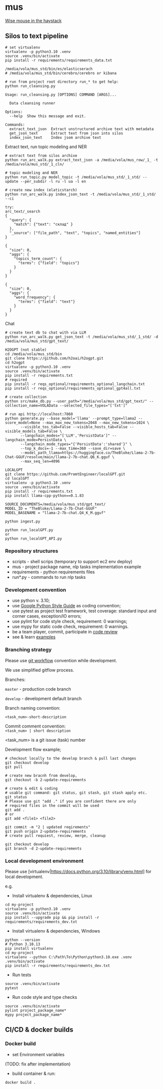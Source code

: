 # mus

[Wise mouse in the haystack](https://docs.google.com/document/d/12PTVOyS4rCeGe4xmUxWdnA-8ibMU4Zw7rrc8bfp5kZA/edit?usp=sharing)

## Silos to text pipeline

````
# set virtualenv
virtualenv -p python3.10 .venv
source .venv/bin/activate
pip install -r requirements/requirements_data.txt

/media/vola/mus_std/bin/es/elasticserach
# /media/vola/mus_std/bin/cerebro/cerebro or kibana

# run from project root directory run_* to get help:
python run_cleansing.py

Usage: run_cleansing.py [OPTIONS] COMMAND [ARGS]...

  Data cleansing runner

Options:
  --help  Show this message and exit.

Commands:
  extract_text_json  Extract unstructured archive text with metadata
  get_json_text      Extract text from json into silos
  index_json_text    Index jsom archive text
````

Extract text, run topic modeling and NER

````
# extract text from silos archive
python run_arc_walk.py extract_text_json -a /media/vola/mus_row/_1_ -t /media/vola/mus_std/_1_cln/

# topic modeling and NER 
python run_topic.py model_topic -t /media/vola/mus_std/_1_std/ --update --per_subdir -l ru -l ua -l en

# create new index (elaticstarch)
python run_arc_walk.py index_json_text -t /media/vola/mus_std/_1_std/ --ci

try:
arc_text/_search
{
  "query": {
    "match": {"text": "склад" }
  },
  "_source": ["file_path", "text", "topics", "named_entities"]
}

{
  "size": 0,
  "aggs": {
    "topics_term_count": {
      "terms": {"field": "topics"}
    }
  }
}

{
  "size": 0,
  "aggs": {
    "word_frequency": {
      "terms": {"field": "text"}
    }
  }
}
````

Chat

````
# create text db to chat with via LLM
python run_arc_walk.py get_json_text -t /media/vola/mus_std/_1_std/ -d /media/vola/mus_std/gpt_text/ 

H2OGPT (not stable)
cd /media/vola/mus_std/bin
git clone https://github.com/h2oai/h2ogpt.git
cd h2ogpt
virtualenv -p python3.10 .venv
source .venv/bin/activate
pip install -r requirements.txt
# required
pip install -r reqs_optional/requirements_optional_langchain.txt
pip install -r reqs_optional/requirements_optional_gpt4all.txt

# create collection
python src/make_db.py --user_path="/media/vola/mus_std/gpt_text/" --collection_name=VOLAData --selected_file_types="['txt']"

# run api http://localhost:7860
python generate.py --base_model='llama' --prompt_type=llama2 --score_model=None --max_max_new_tokens=2048 --max_new_tokens=1024 \
       --visible_tos_tab=False --visible_hosts_tab=False --visible_models_tab=False \
       --langchain_modes="['LLM','PersistData']" --langchain_mode=PersistData \
       --langchain_mode_types="{'PersistData':'shared'}" \
       --top_k_docs=-1 --max_time=360 --save_dir=save \
       --model_path_llama=https://huggingface.co/TheBloke/Llama-2-7b-Chat-GGUF/resolve/main/llama-2-7b-chat.Q6_K.gguf \
       --max_seq_len=4096

LOCALGPT
git clone https://github.com/PromtEngineer/localGPT.git
cd localGPT
virtualenv -p python3.10 .venv
source .venv/bin/activate
pip install -r requirements.txt
pip install llama-cpp-python==0.1.83

SOURCE_DOCUMENTS=/media/vola/mus_std/gpt_text/
MODEL_ID = "TheBloke/Llama-2-7b-Chat-GGUF"
MODEL_BASENAME = "llama-2-7b-chat.Q4_K_M.gguf"

python ingest.py

python run_localGPT.py
or
python run_localGPT_API.py

````

### Repository structures

- scripts - shell scrips (temporary to support ec2 env deploy)
- mus - project package name, nlp tasks implementation example
- requirements - python requirements files
- run*.py - commands to run nlp tasks

### Development convention

- use python v. 3.10;
- use [Google Python Style Guide](https://google.github.io/styleguide/pyguide.html) as coding convention;
- use pytest as project test framework, test coverage: standard input and corner cases, exception/IO errors;
- use pylint for code style check, requirement: 0 warnings;
- use mypy for static code check, requirement: 0 warnings.
- be a team player, commit, participate
  in [code review](https://google.github.io/eng-practices/review/reviewer/standard.html)
- see & learn [examples](https://github.com/run-llama/llama_index)

### Branching strategy

Please use [git workflow](https://www.atlassian.com/git/tutorials/comparing-workflows/gitflow-workflow) convention while
development.

We use simplified gitflow process.

Branches:

```master``` - production code branch

```develop``` - development default branch

Branch naming convention:

```<task_num>-short-description```

Commit comment convention:  
```<task_num> | short description```

<task_num> is a git issue (task) number

Development flow example;

```
# checkout locally to the develop branch & pull last changes
git checkout develop
git pull

# create new bracnh from develop, 
git checkout -b 2-update-requirements

# create & edit & coding
# usable git command: git status, git stash, git stash apply etc.
git status
# Please use git "add ." if you are confident there are only 
# required files in the commit will be used
git add .
# or 
git add <file1> <file2>

git commit -m "2 | updated reqirements"
git push origin 2-update-requirements
# create pull requiest, review, merge, cleanup

git checkout develop
git branch -d 2-update-requirements
```

### Local development environment

Please use [virtualenv|https://docs.python.org/3.10/library/venv.html] for local development.

e.g.

- Install virtualenv & dependencies, Linux

```
cd my-project
virtualenv -p python3.10 .venv
source .venv/bin/activate
pip install --upgrade pip && pip install -r requirements/requirements_dev.txt

```

- Install virtualenv & dependencies, Windows

```
python --version
# Python 3.10.13
pip install virtualenv
cd my-project
virtualenv --python C:\Path\To\Python\python3.10.exe .venv
.venv/bin/activate
pip install -r requirements/requirements_dev.txt
```

- Run tests

```
source .venv/bin/activate
pytest
```

- Run code style and type checks

```
source .venv/bin/activate
pylint project_package_name*
mypy project_package_name*
```

## CI/CD & docker builds

### Docker build

- set Environment variables

(TODO: fix after implementation)

- build container & run:

```
docker build .
```
